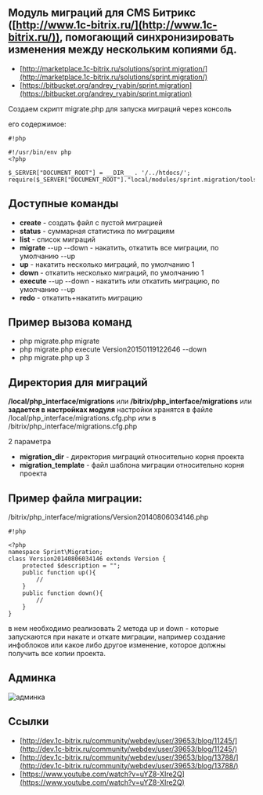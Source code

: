 Модуль миграций для CMS Битрикс ([http://www.1c-bitrix.ru/](http://www.1c-bitrix.ru/)), помогающий синхронизировать изменения между нескольким копиями бд. 
--------------------------------------------------------------------------------------------------------
* [http://marketplace.1c-bitrix.ru/solutions/sprint.migration/](http://marketplace.1c-bitrix.ru/solutions/sprint.migration/)
* [https://bitbucket.org/andrey_ryabin/sprint.migration](https://bitbucket.org/andrey_ryabin/sprint.migration)

Создаем скрипт migrate.php для запуска миграций через консоль

его содержимое:


```
#!php

#!/usr/bin/env php
<?php

$_SERVER["DOCUMENT_ROOT"] = __DIR__ . '/../htdocs/';
require($_SERVER["DOCUMENT_ROOT"]."local/modules/sprint.migration/tools/migrate.php");

```

Доступные команды
-------------------------
* **create** <description> - создать файл с пустой миграцией
* **status** - суммарная статистика по миграциям
* **list** - список миграций
* **migrate** --up --down - накатить, откатить все миграции, по умолчанию --up
* **up** <limit> - накатить несколько миграций, по умолчанию 1
* **down** <limit> - откатить несколько миграций, по умолчанию 1
* **execute** <version> --up --down - накатить или откатить миграцию, по умолчанию --up
* **redo** <version> - откатить+накатить миграцию 

Пример вызова команд
-------------------------
* php migrate.php migrate
* php migrate.php execute Version20150119122646 --down
* php migrate.php up 3


Директория для миграций
-------------------------
**/local/php_interface/migrations**
или
**/bitrix/php_interface/migrations**
или 
**задается в настройках модуля**
настройки хранятся в файле /local/php_interface/migrations.cfg.php
или в /bitrix/php_interface/migrations.cfg.php

2 параметра 
* **migration_dir** - директория миграций относительно корня проекта
* **migration_template** - файл шаблона миграции относительно корня проекта

Пример файла миграции:
-------------------------
/bitrix/php_interface/migrations/Version20140806034146.php

```
#!php

<?php
namespace Sprint\Migration;
class Version20140806034146 extends Version {
    protected $description = "";
    public function up(){
        //
    }
    public function down(){
        //
    }
}
```

в нем необходимо реализовать 2 метода up и down - которые запускаются при накате и откате миграции,
например создание инфоблоков или какое либо другое изменение, которое должны получить все копии проекта.


Админка
-------------------------
![админка](https://bitbucket.org/repo/aejkky/images/1841502107-gkrDVvOs9MQ62p.jpg)


Ссылки
-------------------------
* [http://dev.1c-bitrix.ru/community/webdev/user/39653/blog/11245/](http://dev.1c-bitrix.ru/community/webdev/user/39653/blog/11245/)
* [http://dev.1c-bitrix.ru/community/webdev/user/39653/blog/13788/](http://dev.1c-bitrix.ru/community/webdev/user/39653/blog/13788/)
* [https://www.youtube.com/watch?v=uYZ8-XIre2Q](https://www.youtube.com/watch?v=uYZ8-XIre2Q)